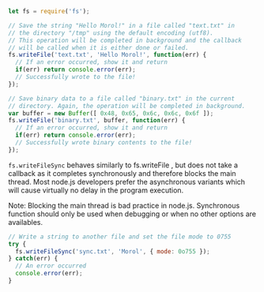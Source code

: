 ```js
let fs = require('fs');

// Save the string "Hello Morol!" in a file called "text.txt" in
// the directory "/tmp" using the default encoding (utf8).
// This operation will be completed in background and the callback
// will be called when it is either done or failed.
fs.writeFile('text.txt', 'Hello Morol!', function(err) {
  // If an error occurred, show it and return
  if(err) return console.error(err);
  // Successfully wrote to the file!
});

// Save binary data to a file called "binary.txt" in the current
// directory. Again, the operation will be completed in background.
var buffer = new Buffer([ 0x48, 0x65, 0x6c, 0x6c, 0x6f ]);
fs.writeFile('binary.txt', buffer, function(err) {
  // If an error occurred, show it and return
  if(err) return console.error(err);
  // Successfully wrote binary contents to the file!
});
```

`fs.writeFileSync` behaves similarly to fs.writeFile , but does not take a callback as 
it completes synchronously and therefore blocks the main thread. Most node.js 
developers prefer the asynchronous variants which will cause virtually no delay in the 
program execution.

Note: Blocking the main thread is bad practice in node.js. Synchronous function should
only be used when debugging or when no other options are availables.

```js
// Write a string to another file and set the file mode to 0755
try {
  fs.writeFileSync('sync.txt', 'Morol', { mode: 0o755 });
} catch(err) {
  // An error occurred
  console.error(err);
}
```